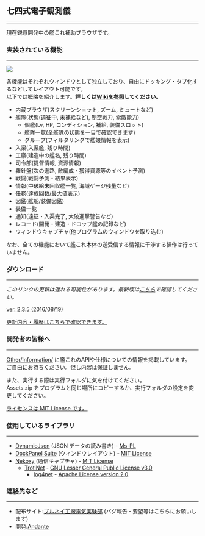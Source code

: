 
## 七四式電子観測儀
---

現在鋭意開発中の艦これ補助ブラウザです。  

### 実装されている機能
---

![](https://github.com/andanteyk/ElectronicObserver/wiki/media/mainimage2.png)

各機能はそれぞれウィンドウとして独立しており、自由にドッキング・タブ化するなどしてレイアウト可能です。  
以下では概略を紹介します。**詳しくは[Wikiを参照](https://github.com/andanteyk/ElectronicObserver/wiki)してください。**  

* 内蔵ブラウザ(スクリーンショット, ズーム, ミュートなど)
* 艦隊(状態(遠征中, 未補給など), 制空戦力, 索敵能力)
    * 個艦(Lv, HP, コンディション, 補給, 装備スロット)
    * 艦隊一覧(全艦隊の状態を一目で確認できます)
    * グループ(フィルタリングで艦娘情報を表示)
* 入渠(入渠艦, 残り時間)
* 工廠(建造中の艦名, 残り時間)
* 司令部(提督情報, 資源情報)
* 羅針盤(次の進路, 敵編成・獲得資源等のイベント予測)
* 戦闘(戦闘予測・結果表示)
* 情報(中破絵未回収艦一覧, 海域ゲージ残量など)
* 任務(達成回数/最大値表示)
* 図鑑(艦船/装備図鑑)
* 装備一覧
* 通知(遠征・入渠完了, 大破進撃警告など)
* レコード(開発・建造・ドロップ艦の記録など)
* ウィンドウキャプチャ(他プログラムのウィンドウを取り込む)

なお、全ての機能において艦これ本体の送受信する情報に干渉する操作は行っていません。

### ダウンロード
---

*このリンクの更新は遅れる可能性があります。最新版は[こちら](http://electronicobserver.blog.fc2.com/)で確認してください。*  

[ver. 2.3.5 (2016/08/19)](http://bit.ly/2brBghS)  

[更新内容・履歴はこちらで確認できます。](https://github.com/andanteyk/ElectronicObserver/wiki/ChangeLog)  

### 開発者の皆様へ
---

[Other/Information/](https://github.com/andanteyk/ElectronicObserver/tree/develop/ElectronicObserver/Other/Information) に艦これのAPIや仕様についての情報を掲載しています。  
ご自由にお持ちください。但し内容は保証しません。  

また、実行する際は実行フォルダに気を付けてください。  
Assets.zip をプログラムと同じ場所にコピーするか、実行フォルダの設定を変更してください。

[ライセンスは MIT License です。](https://github.com/andanteyk/ElectronicObserver/blob/master/LICENSE)  

### 使用しているライブラリ
---

* [DynamicJson](http://dynamicjson.codeplex.com/) (JSON データの読み書き) - [Ms-PL](https://github.com/andanteyk/ElectronicObserver/blob/master/Licenses/Ms-PL.txt)
* [DockPanel Suite](http://dockpanelsuite.com/) (ウィンドウレイアウト) - [MIT License](https://github.com/andanteyk/ElectronicObserver/blob/master/Licenses/DockPanelSuite.txt)
* [Nekoxy](https://github.com/veigr/Nekoxy) (通信キャプチャ) - [MIT License](https://github.com/andanteyk/ElectronicObserver/blob/master/Licenses/Nekoxy.txt)
    * [TrotiNet](http://trotinet.sourceforge.net/) - [GNU Lesser General Public License v3.0](https://github.com/andanteyk/ElectronicObserver/blob/master/Licenses/LGPL.txt)
        * [log4net](https://logging.apache.org/log4net/) - [Apache License version 2.0](https://github.com/andanteyk/ElectronicObserver/blob/master/Licenses/Apache.txt)

### 連絡先など
---

* 配布サイト:[ブルネイ工廠電気実験部](http://electronicobserver.blog.fc2.com/) (バグ報告・要望等はこちらにお願いします)
* 開発:[Andante](https://twitter.com/andanteyk)
